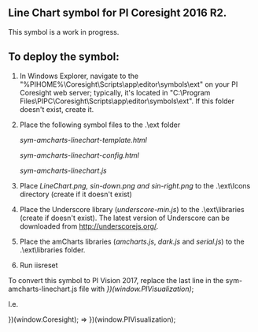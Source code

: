 ## Line Chart symbol for PI Coresight 2016 R2.

This symbol is a work in progress.

## To deploy the symbol: 

1. In Windows Explorer, navigate to the "%PIHOME%\Coresight\Scripts\app\editor\symbols\ext" on your PI Coresight web server; typically, it's located in "C:\Program Files\PIPC\Coresight\Scripts\app\editor\symbols\ext".
If this folder doesn't exist, create it.

2. Place the following symbol files to the .\ext folder

	*sym-amcharts-linechart-template.html*
	
	*sym-amcharts-linechart-config.html*
	
	*sym-amcharts-linechart.js*

3. Place *LineChart.png, sin-down.png and sin-right.png* to the .\ext\Icons directory (create if it doesn't exist)
4. Place the Underscore library (*underscore-min.js*) to the .\ext\libraries (create if doesn't exist). The latest version of Underscore can be downloaded from http://underscorejs.org/.
5. Place the amCharts libraries (*amcharts.js*, *dark.js* and *serial.js*) to the .\ext\libraries folder.
6. Run iisreset


To convert this symbol to PI Vision 2017, replace the last line in the sym-amcharts-linechart.js file with 
*})(window.PIVisualization)*;


I.e. 

})(window.Coresight);      =>     })(window.PIVisualization);